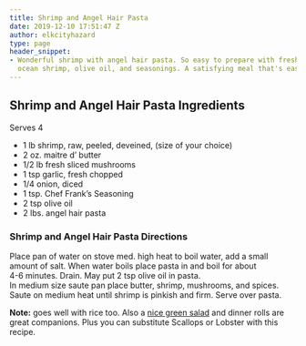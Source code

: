 ```yaml
---
title: Shrimp and Angel Hair Pasta
date: 2019-12-10 17:51:47 Z
author: elkcityhazard
type: page
header_snippet:
- Wonderful shrimp with angel hair pasta. So easy to prepare with fresh mushrooms,
  ocean shrimp, olive oil, and seasonings. A satisfying meal that's easy to make.
---
```


## Shrimp and Angel Hair Pasta Ingredients

Serves 4

  * 1 lb shrimp, raw, peeled, deveined, (size of your choice)
  * 2 oz. maitre d&#8217; butter
  * 1/2 lb fresh sliced mushrooms
  * 1 tsp garlic, fresh chopped
  * 1/4 onion, diced
  * 1 tsp. Chef Frank&#8217;s Seasoning
  * 2 tsp olive oil
  * 2 lbs. angel hair pasta

### Shrimp and Angel Hair Pasta Directions

Place pan of water on stove med. high heat to boil water, add a small amount of salt. When water boils place pasta in and boil for about  
4-6 minutes. Drain. May put 2 tsp olive oil in pasta.  
In medium size saute pan place butter, shrimp, mushrooms, and spices. Saute on medium heat until shrimp is pinkish and firm. Serve over pasta.

**Note:** goes well with rice too. Also a [nice green salad][1] and dinner rolls are great companions. Plus you can substitute Scallops or Lobster with this recipe.

 [1]: /wordpress/vegetables-and-salad-recipes/